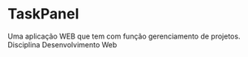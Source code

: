 # TaskPanel
Uma aplicação WEB que tem com função gerenciamento de projetos.  Disciplina Desenvolvimento Web

